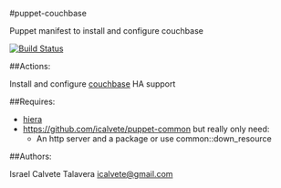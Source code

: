 #puppet-couchbase

Puppet manifest to install and configure couchbase

[![Build Status](https://secure.travis-ci.org/icalvete/puppet-couchbase.png)](http://travis-ci.org/icalvete/puppet-couchbase)

##Actions:

Install and configure [couchbase](http://www.couchbase.com/)
HA support

##Requires:

* [hiera](http://docs.puppetlabs.com/hiera/1/index.html)
* https://github.com/icalvete/puppet-common but really only need:
  + An http server and a package or use common::down_resource

##Authors:

Israel Calvete Talavera <icalvete@gmail.com>
